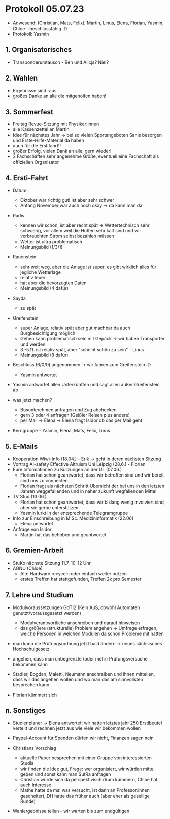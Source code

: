---
---

# Protokoll 05.07.23

- Anwesend: (Christian, Mats, Felix), Martin, Linus, Elena, Florian, Yasmin, Chloe - beschlussfähig :D
- Protokoll: Yasmin

## 1. Organisatorisches

- Transponderumtausch - Ben und Alicja? Niel?

## 2. Wahlen

- Ergebnisse sind raus
- großes Danke an alle die mitgeholfen haben!

## 3. Sommerfest

- Freitag Revue-Sitzung mit Physiker:innen
- alle Kassenzettel an Martin
- Idee für nächstes Jahr -> bei so vielen Sportangeboten Sanis besorgen und Erste-Hilfe-Material da haben
- auch für die Erstifahrt!!
- großer Erfolg, vielen Dank an alle, gern wieder!
- 3 Fachschaften sehr angenehme Größe, eventuell eine Fachschaft als offiziellen Organisator

## 4. Ersti-Fahrt

- Datum:

  - Oktober wär richtig gut! ist aber sehr schwer
  - Anfang November wär auch noch okay -> da kann man da

- Radis
  - kennen wir schon, ist aber recht spät -> Wettertechnisch sehr schwierig, vor allem weil die Hütten sehr kalt sind und wir verbrauchten Strom selbst bezahlen müssen
  - Wetter ist ultra problematisch
  - Meinungsbild (1/3/1)
- Rauenstein
  - sehr weit weg, aber die Anlage ist super, es gibt wirklich alles für jegliche Wetterlage
  - relativ teuer
  - hat aber die bevorzugten Daten
  - Meinungsbild (4 dafür)
- Sayda
  - zu spät
- Greifenstein
  - super Anlage, relativ spät aber gut machbar da auch Burgbesichtigung möglich
  - Gehen kann problematisch sein mit Gepäck -> wir haben Transporter und werden
  - 3.-5.11. ist relativ spät, aber "scheint schön zu sein" - Linus
  - Meinungsbild (8 dafür)
- Beschluss (6/0/0) angenommen -> wir fahren zum Greifenstein :D
  - Yasmin antwortet
- Yasmin antwortet allen Unterkünften und sagt allen außer Greifenstein ab

- was jetzt machen?

  - Busunterehmen anfragen und Zug abchecken
  - gern 3 oder 4 anfragen (Geißler Reisen plus andere)
  - per Mail -> Elena -> Elena fragt Isidor ob das per Mail geht

- Kerngruppe - Yasmin, Elena, Mats, Felix, Linus

## 5. E-Mails

- Kooperation Wiwi-Info (18.04.) - Erik -> geht in deren nächsten Sitzung
- Vortrag AI-safety Effective Altruism Uni Leipzig (28.6.) - Florian
- Eure Informationen zu Kürzungen an der UL (07.06.)
  - Florian hat schon geantwortet, dass wir betroffen sind und wir bereit sind uns zu connecten
  - Florian fragt als nächsten Schritt Ubersicht der bei uns in den letzten Jahren weggefallenden und in naher zukunft wegfallenden Mittel
- TV Stud (13.06.)
  - Florian hat schon geantwortet, dass wir bislang wenig involviert sind, aber sie gerne unterstützen
  - Yasmin lurkt in der entsprechende Telegramgruppe
- Info zur Einschreibung in M.Sc. Medizininformatik (22.06)
  - Elena antwortet
- Anfrage von Isidor
  - Martin hat das behoben und geantwortet

## 6. Gremien-Arbeit

- StuKo nächste Sitzung 11.7. 10-12 Uhr
- AGNU (Chloe)
  - Alte Hardware recyceln oder einfach weiter nutzen
  - erstes Treffen hat stattgefunden, Treffen 2x pro Semester

## 7. Lehre und Studium

- Modulvoraussetzungen GdTI2 (Kein AuS, obwohl Automaten genutzt/voraussgesetzt werden)

  - Modulverantwortliche anschreiben und darauf hinweisen
  - das größere (strukturelle) Problem angehen -> Umfrage erfragen, welche Personen in welchen Modulen da schon Probleme mit hatten

- man kann die Prüfungsordnung jetzt bald ändern -> neues sächsisches Hochschulgesetz
- angehen, dass man unbegrenzte (oder mehr) Prüfungsversuche bekommen kann
- Stadler, Bogdan, Maletti, Neumann anschreiben und ihnen mitteilen, dass wir das angehen wollen und wo man das am sinnvollsten besprechen kann
- Florian kümmert sich

## n. Sonstiges

- Studienplaner -> Elena antwortet: wir hatten letztes jahr 250 Erstibeutel verteilt und rechnen jetzt aus wie viele wir bekommen wollen

- Paypal-Account für Spenden dürfen wir nicht, Finanzen sagen nein
- Christians Vorschlag
  - aktuelle Paper besprechen mit einer Gruppe von interessierten Studis
  - wir finden die Idee gut, Frage: wer organisiert, wir würden mittel geben und sonst kann man SutRa anfragen
  - Christian würde sich da perspektivisch drum kümmern, Chloe hat auch Interesse
  - Mathe hatte da mal was versucht, ist dann an Professor:innen gescheitert, DH hatte das früher auch (aber eher als gesellige Runde)
- Wahlergebnisse teilen - wir warten bis zum endgültigen
